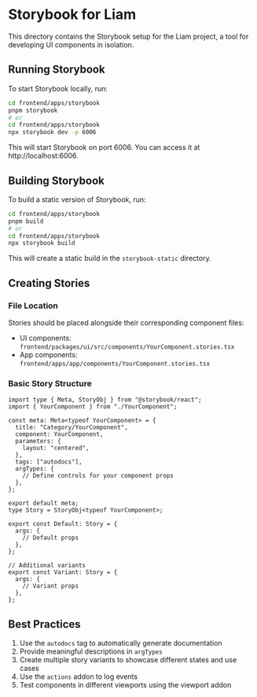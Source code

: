 # Storybook for Liam

This directory contains the Storybook setup for the Liam project, a tool for developing UI components in isolation.

## Running Storybook

To start Storybook locally, run:

```bash
cd frontend/apps/storybook
pnpm storybook
# or
cd frontend/apps/storybook
npx storybook dev -p 6006
```

This will start Storybook on port 6006. You can access it at http://localhost:6006.

## Building Storybook

To build a static version of Storybook, run:

```bash
cd frontend/apps/storybook
pnpm build
# or
cd frontend/apps/storybook
npx storybook build
```

This will create a static build in the `storybook-static` directory.

## Creating Stories

### File Location

Stories should be placed alongside their corresponding component files:

- UI components: `frontend/packages/ui/src/components/YourComponent.stories.tsx`
- App components: `frontend/apps/app/components/YourComponent.stories.tsx`

### Basic Story Structure

```tsx
import type { Meta, StoryObj } from "@storybook/react";
import { YourComponent } from "./YourComponent";

const meta: Meta<typeof YourComponent> = {
  title: "Category/YourComponent",
  component: YourComponent,
  parameters: {
    layout: "centered",
  },
  tags: ["autodocs"],
  argTypes: {
    // Define controls for your component props
  },
};

export default meta;
type Story = StoryObj<typeof YourComponent>;

export const Default: Story = {
  args: {
    // Default props
  },
};

// Additional variants
export const Variant: Story = {
  args: {
    // Variant props
  },
};
```

## Best Practices

1. Use the `autodocs` tag to automatically generate documentation
2. Provide meaningful descriptions in `argTypes`
3. Create multiple story variants to showcase different states and use cases
4. Use the `actions` addon to log events
5. Test components in different viewports using the viewport addon
